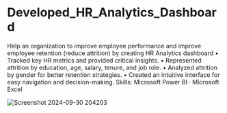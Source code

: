 # Developed_HR_Analytics_Dashboard
Help an organization to improve employee performance and improve employee retention (reduce attrition) by creating HR Analytics dashboard
• Tracked key HR metrics and provided critical insights.
• Represented attrition by education, age, salary, tenure, and job role.
• Analyzed attrition by gender for better retention strategies.
• Created an intuitive interface for easy navigation and decision-making.
Skills: Microsoft Power BI · Microsoft Excel

![Screenshot 2024-09-30 204203](https://github.com/user-attachments/assets/985bf10f-e1c8-4391-9250-c675359509b5)
